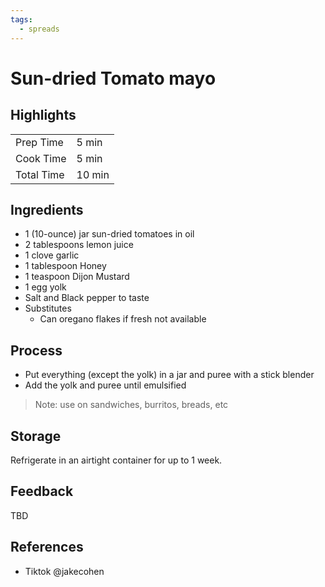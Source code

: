 ```yaml
---
tags:
  - spreads
---
```


# Sun-dried Tomato mayo

## Highlights

| | |
|----|-----|
| Prep Time             | 5 min     |
| Cook Time             | 5 min     |
| Total Time            | 10 min    |

## Ingredients

* 1 (10-ounce) jar sun-dried tomatoes in oil
* 2 tablespoons lemon juice
* 1 clove garlic
* 1 tablespoon Honey
* 1 teaspoon Dijon Mustard
* 1 egg yolk
* Salt and Black pepper to taste
* Substitutes
    * Can oregano flakes if fresh not available

## Process

* Put everything (except the yolk) in a jar and puree with a stick blender
* Add the yolk and puree until emulsified

> Note: use on sandwiches, burritos, breads, etc

## Storage

Refrigerate in an airtight container for up to 1 week.

## Feedback

TBD

## References

* Tiktok @jakecohen
